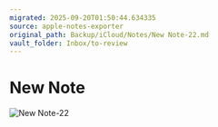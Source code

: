 ```yaml
---
migrated: 2025-09-20T01:50:44.634335
source: apple-notes-exporter
original_path: Backup/iCloud/Notes/New Note-22.md
vault_folder: Inbox/to-review
---
```

# New Note

![New Note-22](images/New%20Note-22.png)
